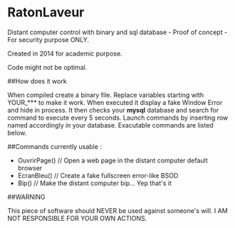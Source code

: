# RatonLaveur
Distant computer control with binary and sql database - Proof of concept - For security purpose ONLY.

Created in 2014 for academic purpose.

Code might not be optimal.

##How does it work

When compiled create a binary file. Replace variables starting with YOUR_*** to make it work.
When executed it display a fake Window Error and hide in process.
It then checks your **mysql** database and search for command to execute every 5 seconds.
Launch commands by inserting row named accordingly in your database. 
Exacutable commands are listed below.

##Commands currently usable :
- OuvrirPage() // Open a web page in the distant computer default browser
- EcranBleu() // Create a fake fullscreen error-like BSOD
- Bip() // Make the distant computer bip... Yep that's it

##WARNING

This piece of software should NEVER be used against someone's will.
I AM NOT RESPONSIBLE FOR YOUR OWN ACTIONS.
